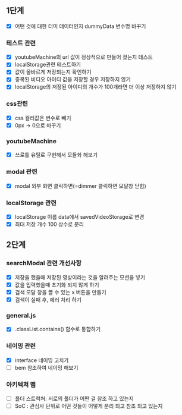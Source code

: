 ## 1단계

- [x] 어떤 것에 대한 더미 데이터인지 dummyData 변수명 바꾸기

### 테스트 관련

- [x] youtubeMachine의 url 값이 정상적으로 만들어 졌는지 테스트
- [x] localStorage관련 테스트하기
- [x] 값이 올바르게 저장되는지 확인하기
- [x] 중복된 비디오 아이디 값을 저장할 경우 저장하지 않기
- [x] localStorage의 저장된 아이디의 개수가 100개라면 더 이상 저장하지 않기

### css관련

- [x] css 컬러값은 변수로 빼기
- [x] 0px -> 0으로 바꾸기

### youtubeMachine

- [x] 쓰로틀 유틸로 구현해서 모듈화 해보기

### modal 관련

- [x] modal 외부 화면 클릭하면(=dimmer 클릭하면 모달창 닫힘)

### localStorage 관련

- [x] localStorage 이름 data에서 savedVideoStorage로 변경
- [x] 최대 저장 개수 100 상수로 분리

## 2단계

### searchModal 관련 개선사항

- [x] 저장을 했을때 저장된 영상이라는 것을 알려주는 모션을 넣기
- [x] 값을 입력했을때 초기화 되지 않게 하기
- [x] 검색 모달 창을 끌 수 있는 x 버튼을 만들기
- [x] 검색이 실패 후, 에러 처리 하기

### general.js

- [x] .classList.contains() 함수로 통합하기

### 네이밍 관련

- [x] interface 네이밍 고치기
- [ ] bem 참조하여 네이밍 해보기

### 아키텍쳐 맵

- [ ] 폴더 스트럭쳐: 서로의 폴더가 어떤 걸 참조 하고 있는지
- [ ] SoC : 관심사 단위로 어떤 것들이 어떻게 분리 되고 참조 되고 있는지
